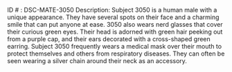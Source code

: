 ID # : DSC-MATE-3050
Description: Subject 3050 is a human male with a unique appearance. They have several spots on their face and a charming smile that can put anyone at ease. 3050 also wears nerd glasses that cover their curious green eyes. Their head is adorned with green hair peeking out from a purple cap, and their ears decorated with a cross-shaped green earring. Subject 3050 frequently wears a medical mask over their mouth to protect themselves and others from respiratory diseases. They can often be seen wearing a silver chain around their neck as an accessory.